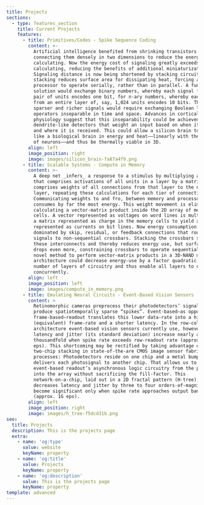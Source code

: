 ```yaml
---
title: Projects
sections:
  - type: features_section
    title: Current Projects
    features:
      - title: Primitives/Codes - Spike Sequence Coding
        content: >-
          Artificial intelligence benefited from shrinking transistors and
          connecting them densely in two dimensions to reduce the energy cost of
          calculating. Now the energy cost of signaling greatly exceeds that of
          calculating, reducing the benefits of additional miniaturization.
          Signaling distance is now being shortened by stacking circuits, but
          stacking reduces surface area for dissipating heat, forcing a 3D
          processor to operate serially, rather than in parallel. A fundamental
          solution would exchange binary numbers, whereby each signal from a
          pair of units encodes one bit, for n-ary numbers, whereby each signal
          from an entire layer of, say, 1,024 units encodes 10 bits. These
          sparser and richer signals would require exchanging Boolean logic for
          operators inseparable in time and space. Advances in cortical
          physiology suggest that this inseparability could be achieved with
          dendrite-like detectors that weight an input based on when it occurs
          and where it is received. This could allow a silicon brain to scale
          like a biological brain in energy and heat––linearly with the number
          of neurons––and thus be thermally viable in 3D.
        align: left
        image_position: right
        image: images/silicon_brain-fa87a4f9.png
      - title: Scalable Systems - Compute in Memory
        content: >-
          A deep net _infers_ a response to a stimulus by multiplying a vector
          that comprises activations of all units in a layer by a matrix that
          comprises weights of all connections from that layer to the next
          layer, repeating these calculations for each tier of connections.
          Communicating weights to and fro, between memory and processor,
          consumes by far the most energy. This weight movement is eliminated by
          calculating a vector-matrix product inside the 2D array of memory
          cells. A vector represented as voltages on word lines is multiplied by
          a matrix represented as charge in the memory cells to yield a vector
          represented as currents on bit lines. Now energy consumption is
          dominated by skip, residual, or feedback connections that route
          signals to non-sequential crossbars. Stacking the crossbars shortens
          these interconnects and thereby reduces energy use, but surface area
          drops even more, constraining crossbars to operate sequentially. A
          novel method to perform vector-matrix products in a 3D-NAND memory
          architecture could decrease energy-use by a factor quadratic in the
          number of layers of circuitry and thus enable all layers to operate
          concurrently.
        align: left
        image_position: left
        image: images/compute_in_memory.png
      - title: Emulating Neural Circuits - Event-Based Vision Sensors
        content: >
          Retinomorphic cameras preprocess their photodetectors’ signals to
          produce spatiotemporally sparse “spikes”. Event-based—as opposed to
          frame-based—readout translates this lower data-rate into a higher
          (equivalent) frame-rate and a shorter latency. In the row-column
          architecture event-based vision sensors currently use, however,
          latency and jitter (its standard deviation) increase nearly a
          thousandfold when spike rate exceeds row-readout rate (approx. 6M
          eps). This shortcoming may be rectified by taking advantage of
          two-chip stacking in state-of-the-are CMOS image sensor fabrication
          processes: Photodetectors reside on one chip and a metal bump connects
          delivers each photosignal to another chip. That allows us to move the
          event-based readout’s asynchronous logic circuitry from the periphery
          into the array without sacrificing the fill-factor. This
          network-on-a-chip, laid out in a 2D fractal pattern (H-tree), reduces
          decreases latency and jitter by three to four orders-of-magnitude—they
          become significant only when spike rate approaches output bandwidth
          (approx. 1G eps).
        align: left
        image_position: right
        image: images/h_tree-f5dcd31b.png
seo:
  title: Projects
  description: This is the projects page
  extra:
    - name: 'og:type'
      value: website
      keyName: property
    - name: 'og:title'
      value: Projects
      keyName: property
    - name: 'og:description'
      value: This is the projects page
      keyName: property
template: advanced
---
```

